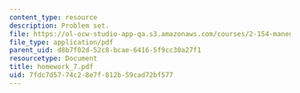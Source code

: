 ```yaml
---
content_type: resource
description: Problem set.
file: https://ol-ocw-studio-app-qa.s3.amazonaws.com/courses/2-154-maneuvering-and-control-of-surface-and-underwater-vehicles-13-49-fall-2004/7fdc7d5774c28e7f812b59cad72bf577_homework_7.pdf
file_type: application/pdf
parent_uid: d8b7f02d-52c8-bcae-6416-5f9cc30a27f1
resourcetype: Document
title: homework_7.pdf
uid: 7fdc7d57-74c2-8e7f-812b-59cad72bf577
---
```

